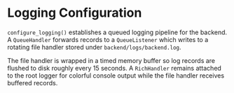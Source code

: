 # Logging Configuration

`configure_logging()` establishes a queued logging pipeline for the backend. A
`QueueHandler` forwards records to a `QueueListener` which writes to a rotating
file handler stored under `backend/logs/backend.log`.

The file handler is wrapped in a timed memory buffer so log records are flushed
to disk roughly every 15 seconds. A `RichHandler` remains attached to the root
logger for colorful console output while the file handler receives buffered
records.
